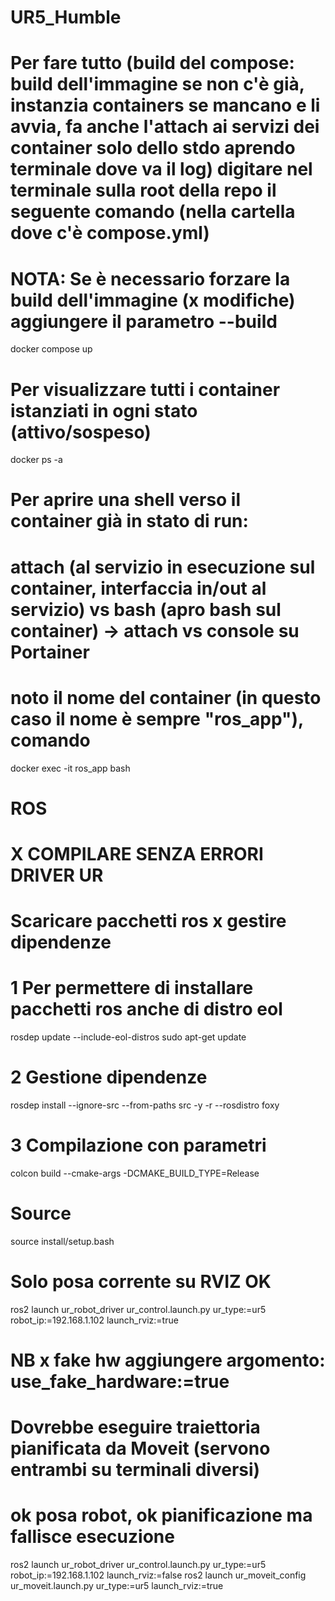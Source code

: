 # UR5_Humble
# Per fare tutto (build del compose: build dell'immagine se non c'è già, instanzia containers se mancano e li avvia, fa anche l'attach ai servizi dei container solo dello stdo aprendo terminale dove va il log) digitare nel terminale sulla root della repo il seguente comando (nella cartella dove c'è compose.yml)
# NOTA: Se è necessario forzare la build dell'immagine (x modifiche) aggiungere il parametro --build

docker compose up

# Per visualizzare tutti i container istanziati in ogni stato (attivo/sospeso)
docker ps -a

# Per aprire una shell verso il container già in stato di run:
# attach (al servizio in esecuzione sul container, interfaccia in/out al servizio) vs bash (apro bash sul container) -> attach vs console su Portainer 
# noto il nome del container (in questo caso il nome è sempre "ros_app"), comando
docker exec -it ros_app bash



# ROS

# X COMPILARE SENZA ERRORI DRIVER UR
# Scaricare pacchetti ros x gestire dipendenze
# 1 Per permettere di installare pacchetti ros anche di distro eol
rosdep update --include-eol-distros
sudo apt-get update
# 2 Gestione dipendenze 
rosdep install --ignore-src --from-paths src -y -r --rosdistro foxy
# 3 Compilazione con parametri
colcon build --cmake-args -DCMAKE_BUILD_TYPE=Release
# Source
source install/setup.bash


# Solo posa corrente su RVIZ OK
ros2 launch ur_robot_driver ur_control.launch.py ur_type:=ur5 robot_ip:=192.168.1.102 launch_rviz:=true
# NB x fake hw aggiungere argomento: use_fake_hardware:=true

# Dovrebbe eseguire traiettoria pianificata da Moveit (servono entrambi su terminali diversi)
# ok posa robot, ok pianificazione ma fallisce esecuzione
ros2 launch ur_robot_driver ur_control.launch.py ur_type:=ur5 robot_ip:=192.168.1.102 launch_rviz:=false
ros2 launch ur_moveit_config ur_moveit.launch.py ur_type:=ur5 launch_rviz:=true